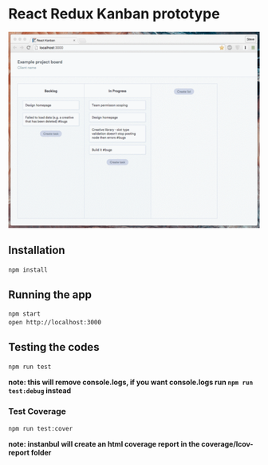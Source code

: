 # React Redux Kanban prototype

![Gif of App](https://github.com/maximmcnair/react-redux-prototype/blob/master/example.gif)

## Installation

```bash
npm install
```

## Running the app
```bash
npm start
open http://localhost:3000
```

## Testing the codes
```bash
npm run test
```
**note: this will remove console.logs, if you want console.logs run `npm run test:debug` instead**

### Test Coverage
```bash
npm run test:cover
```
**note: instanbul will create an html coverage report in the coverage/lcov-report folder**
